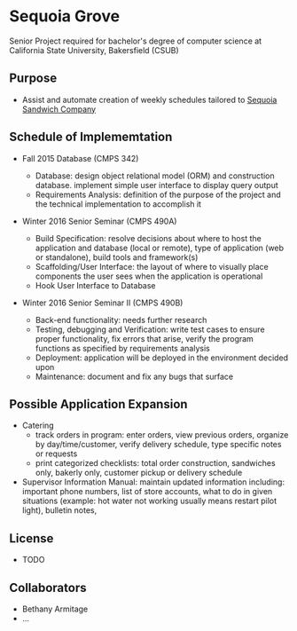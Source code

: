 Sequoia Grove
==
Senior Project required for bachelor's degree of computer science at California State University, Bakersfield (CSUB)

Purpose
--
* Assist and automate creation of weekly schedules tailored to [Sequoia Sandwich Company](www.sequoiasandwich.com)

Schedule of Implememtation
--
* Fall 2015 Database (CMPS 342)
  * Database: design object relational model (ORM) and construction database. implement simple user interface to display query output
  * Requirements Analysis: definition of the purpose of the project and the technical implementation to accomplish it

* Winter 2016 Senior Seminar (CMPS 490A)
  * Build Specification: resolve decisions about where to host the application and database (local or remote), type of application (web or standalone), build tools and framework(s)
  * Scaffolding/User Interface: the layout of where to visually place components the user sees when the application is operational
  * Hook User Interface to Database

* Winter 2016 Senior Seminar II (CMPS 490B)
  * Back-end functionality: needs further research
  * Testing, debugging and Verification: write test cases to ensure proper functionality, fix errors that arise, verify the program functions as specified by requirements analysis
  * Deployment: application will be deployed in the environment decided upon
  * Maintenance: document and fix any bugs that surface

Possible Application Expansion
--
* Catering
  * track orders in program: enter orders, view previous orders, organize by day/time/customer, verify delivery schedule, type specific notes or requests
  * print categorized checklists: total order construction, sandwiches only, bakerly only, customer pickup or delivery schedule
* Supervisor Information Manual: maintain updated information including: important phone numbers, list of store accounts, what to do in given situations (example: hot water not working usually means restart pilot light), bulletin notes, 

License
--
* TODO

Collaborators
--
* Bethany Armitage
* ...

